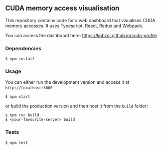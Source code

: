 ## CUDA memory access visualisation
This repository contains code for a web dashboard that visualises CUDA
memory accesses. It uses Typescript, React, Redux and Webpack.

You can access the dashboard here: <https://kobzol.github.io/cuda-profile>

### Dependencies
    $ npm install

### Usage
You can either run the development version and access it at `http://localhost:3000`:
    
    $ npm start

or build the production version and then host it from the `build` folder:
    
    $ npm run build
    $ <your-favourite-server> build

### Tests
    
    $ npm test
